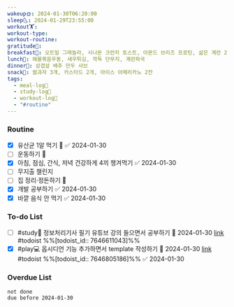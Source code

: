 ```yaml
---
wakeup🌞: 2024-01-30T06:20:00
sleep🌜: 2024-01-29T23:55:00
workout🏋️: 
workout-type: 
workout-routine: 
gratitude🙏: 
breakfast🍳: 오트밀 그래놀라, 시나몬 크런치 토스트, 아몬드 브리즈 프로틴, 삶은 계란 2개
lunch🍚: 해물볶음우동, 새우튀김, 깍둑 단무지, 계란파국
dinner🥗: 삼겹살 배추 만두 샤브
snack🍬: 쌀과자 3개, 카스타드 2개, 아이스 아메리카노 2잔
tags:
  - meal-log📝
  - study-log📓
  - workout-log💪
  - "#routine"
---
```

### Routine 
- [x] 유산균 1알 먹기 🔼 ✅ 2024-01-30
- [ ] 운동하기 🔼
- [x] 아침, 점심, 간식, 저녁 건강하게 4끼 챙겨먹기 ✅ 2024-01-30
- [ ] 무지출 챌린지 
- [ ] 집 정리·정돈하기 🔼
- [x] 개발 공부하기 ✅ 2024-01-30
- [x] 바깥 음식 안 먹기 ✅ 2024-01-30

### To-do List 
- [ ] #study📓 정보처리기사 필기 유튜브 강의 들으면서 공부하기 📅 2024-01-30 [link](https://todoist.com/showTask?id=7646611043) #todoist %%[todoist_id:: 7646611043]%%
- [x] #play💻 옵시디언 기능 추가하면서 template 작성하기 📅 2024-01-30 [link](https://todoist.com/showTask?id=7646805186) #todoist  %%[todoist_id:: 7646805186]%% ✅ 2024-01-30

### Overdue List
```tasks
not done
due before 2024-01-30
```

